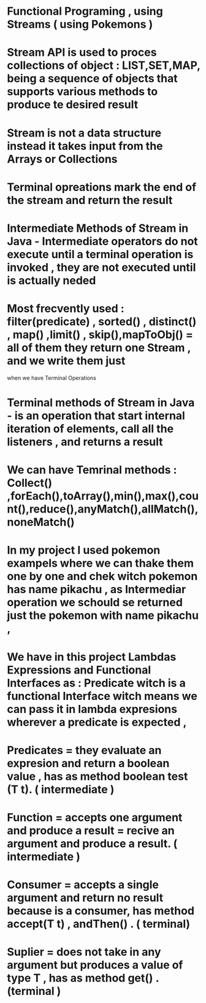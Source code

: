 # Functional Programing , using Streams   ( using Pokemons )

# Stream API is used to proces collections of object : LIST,SET,MAP, being a sequence of objects that supports various methods to produce te desired result

# Stream is not a data structure instead it takes input from the Arrays or Collections 

# Terminal opreations mark the end of the stream and return the result 

# Intermediate Methods of Stream in Java -  Intermediate operators  do not execute until a terminal operation is invoked , they are not executed until is actually neded

# Most frecvently used : filter(predicate) , sorted() , distinct() , map() ,limit() , skip(),mapToObj() = all of them they return one Stream , and we write them just
when we have Terminal Operations 

# Terminal methods of Stream in Java - is an operation that start internal iteration of elements, call all the listeners , and returns a result

# We can have Temrinal methods : Collect() ,forEach(),toArray(),min(),max(),count(),reduce(),anyMatch(),allMatch(),noneMatch()

# In my project I used pokemon exampels  where we can thake them one by one and chek witch pokemon has name pikachu , as Intermediar operation we schould se returned just the pokemon with name pikachu , 

# We have in this project Lambdas Expressions and  Functional Interfaces as : Predicate witch is a functional Interface witch means we can pass it in lambda expresions wherever a predicate is expected , 
 # Predicates =  they evaluate an expresion and return a boolean value , has as method boolean test (T t). ( intermediate )

# Function =  accepts one argument and produce a result  = recive an argument and produce a result. ( intermediate )

# Consumer = accepts a single argument and return no result because is a consumer, has method accept(T t) , andThen() . ( terminal) 

# Suplier  =  does not take in any argument but produces a value of type T , has as method get() .(terminal )


